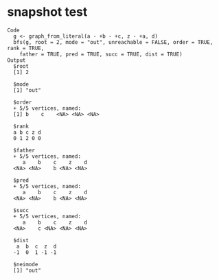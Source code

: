 # snapshot test

    Code
      g <- graph_from_literal(a - +b - +c, z - +a, d)
      bfs(g, root = 2, mode = "out", unreachable = FALSE, order = TRUE, rank = TRUE,
        father = TRUE, pred = TRUE, succ = TRUE, dist = TRUE)
    Output
      $root
      [1] 2
      
      $mode
      [1] "out"
      
      $order
      + 5/5 vertices, named:
      [1] b    c    <NA> <NA> <NA>
      
      $rank
      a b c z d 
      0 1 2 0 0 
      
      $father
      + 5/5 vertices, named:
         a    b    c    z    d 
      <NA> <NA>    b <NA> <NA> 
      
      $pred
      + 5/5 vertices, named:
         a    b    c    z    d 
      <NA> <NA>    b <NA> <NA> 
      
      $succ
      + 5/5 vertices, named:
         a    b    c    z    d 
      <NA>    c <NA> <NA> <NA> 
      
      $dist
       a  b  c  z  d 
      -1  0  1 -1 -1 
      
      $neimode
      [1] "out"
      

